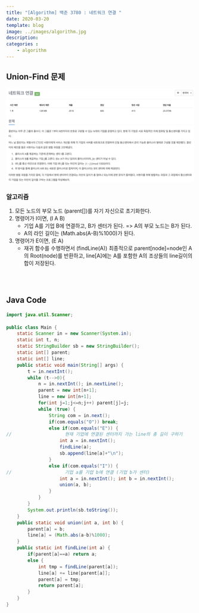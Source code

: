 ```yaml
---
title: "[Algorithm] 백준 3780 : 네트워크 연결 "
date: 2020-03-20
template: blog
image: ../images/algorithm.jpg
description: 
categories : 
    - algorithm
---
```


## Union-Find 문제
![image](./img1.png)


### 알고리즘

1. 모든 노드의 부모 노드 (parent[])를 자기 자신으로 초기화한다.
2. 명령어가 I이면, (I A B)
    - 기업 A를 기업 B에 연결하고, B가 센터가 된다. => A의 부모 노드는 B가 된다.
    - A의 라인 길이는 (Math.abs(A-B)%1000)가 된다.
3. 명령어가 E이면, (E A)
    - 재귀 함수를 수행하면서 (findLine(A))
    최종적으로 parent[node]=node인 A의 Root(node)를 반환하고,
    line[A]에는 A를 포함한 A의 조상들의 line길이의 합이 저장된다.


   

<br><br>
## Java Code

```java 
import java.util.Scanner;

public class Main {
    static Scanner in = new Scanner(System.in);
    static int t, n;
    static StringBuilder sb = new StringBuilder();
    static int[] parent;
    static int[] line;
    public static void main(String[] args) {
        t = in.nextInt();
        while (t-->0){
            n = in.nextInt(); in.nextLine();
            parent = new int[n+1];
            line = new int[n+1];
            for(int j=1;j<=n;j++) parent[j]=j;
            while (true) {
                String com = in.next();
                if(com.equals("O")) break;
                else if(com.equals("E")) {
//                    현재 기업에 연결된 센터까지 가는 line의 총 길이 구하기
                    int a = in.nextInt();
                    findLine(a);
                    sb.append(line[a]+"\n");
                }
                else if(com.equals("I")) {
//                    기업 a를 기업 b에 연결 (기업 b가 센터)
                    int a = in.nextInt(); int b = in.nextInt();
                    union(a, b);
                }
            }
        }
        System.out.println(sb.toString());
    }
    public static void union(int a, int b) {
        parent[a] = b;
        line[a] = (Math.abs(a-b)%1000);
    }
    public static int findLine(int a) {
        if(parent[a]==a) return a;
        else {
            int tmp = findLine(parent[a]);
            line[a] += line[parent[a]];
            parent[a] = tmp;
            return parent[a];
        }
    }
}


```






